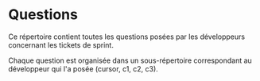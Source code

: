 # Questions

Ce répertoire contient toutes les questions posées par les développeurs concernant les tickets de sprint.

Chaque question est organisée dans un sous-répertoire correspondant au développeur qui l'a posée (cursor, c1, c2, c3).